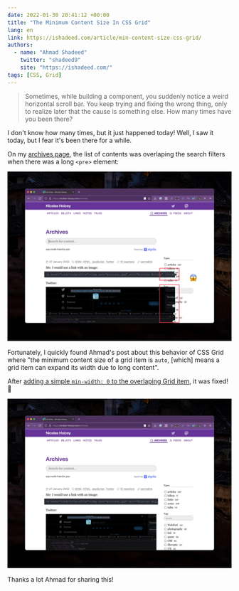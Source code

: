 ```yaml
---
date: 2022-01-30 20:41:12 +00:00
title: "The Minimum Content Size In CSS Grid"
lang: en
link: https://ishadeed.com/article/min-content-size-css-grid/
authors:
  - name: "Ahmad Shadeed"
    twitter: "shadeed9"
    site: "https://ishadeed.com/"
tags: [CSS, Grid]
---
```


> Sometimes, while building a component, you suddenly notice a weird horizontal scroll bar. You keep trying and fixing the wrong thing, only to realize later that the cause is something else. How many times have you been there?

I don't know how many times, but it just happened today! Well, I saw it today, but I fear it's been there for a while.

On my [archives page](/archives/), the list of contents was overlaping the search filters when there was a long `<pre>` element:

![](css-grid-pre-width-overlaping.jpg)

Fortunately, I quickly found Ahmad's post about this behavior of CSS Grid where "the minimum content size of a grid item is `auto`, [which] means a grid item can expand its width due to long content".

After [adding a simple `min-width: 0` to the overlaping Grid item](), it was fixed! 🎉

![](css-grid-pre-width-contained.jpg)

Thanks a lot Ahmad for sharing this!
